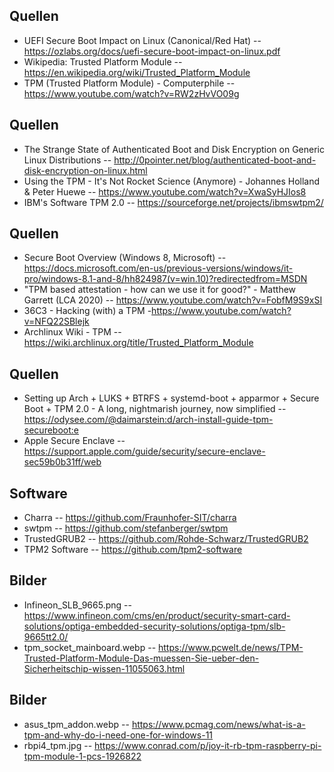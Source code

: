## Quellen
* UEFI Secure Boot Impact on Linux (Canonical/Red Hat) -- https://ozlabs.org/docs/uefi-secure-boot-impact-on-linux.pdf
* Wikipedia: Trusted Platform Module -- https://en.wikipedia.org/wiki/Trusted_Platform_Module
* TPM (Trusted Platform Module) - Computerphile -- https://www.youtube.com/watch?v=RW2zHvVO09g


## Quellen
* The Strange State of Authenticated Boot and Disk Encryption on Generic Linux Distributions -- http://0pointer.net/blog/authenticated-boot-and-disk-encryption-on-linux.html
* Using the TPM - It's Not Rocket Science (Anymore) - Johannes Holland & Peter Huewe -- https://www.youtube.com/watch?v=XwaSyHJIos8
* IBM's Software TPM 2.0 -- https://sourceforge.net/projects/ibmswtpm2/


## Quellen
* Secure Boot Overview (Windows 8, Microsoft) -- https://docs.microsoft.com/en-us/previous-versions/windows/it-pro/windows-8.1-and-8/hh824987(v=win.10)?redirectedfrom=MSDN
* "TPM based attestation - how can we use it for good?" - Matthew Garrett (LCA 2020) -- https://www.youtube.com/watch?v=FobfM9S9xSI
* 36C3 - Hacking (with) a TPM -https://www.youtube.com/watch?v=NFQ22SBlejk
* Archlinux Wiki - TPM -- https://wiki.archlinux.org/title/Trusted_Platform_Module


## Quellen

* Setting up Arch + LUKS + BTRFS + systemd-boot + apparmor + Secure Boot + TPM 2.0 - A long,
  nightmarish journey, now simplified -- https://odysee.com/@daimarstein:d/arch-install-guide-tpm-secureboot:e
* Apple Secure Enclave -- https://support.apple.com/guide/security/secure-enclave-sec59b0b31ff/web


## Software

* Charra -- https://github.com/Fraunhofer-SIT/charra
* swtpm -- https://github.com/stefanberger/swtpm
* TrustedGRUB2 -- https://github.com/Rohde-Schwarz/TrustedGRUB2
* TPM2 Software -- https://github.com/tpm2-software


## Bilder

* Infineon_SLB_9665.png -- https://www.infineon.com/cms/en/product/security-smart-card-solutions/optiga-embedded-security-solutions/optiga-tpm/slb-9665tt2.0/
* tpm_socket_mainboard.webp -- https://www.pcwelt.de/news/TPM-Trusted-Platform-Module-Das-muessen-Sie-ueber-den-Sicherheitschip-wissen-11055063.html


## Bilder
* asus_tpm_addon.webp -- https://www.pcmag.com/news/what-is-a-tpm-and-why-do-i-need-one-for-windows-11
* rbpi4_tpm.jpg -- https://www.conrad.com/p/joy-it-rb-tpm-raspberry-pi-tpm-module-1-pcs-1926822
